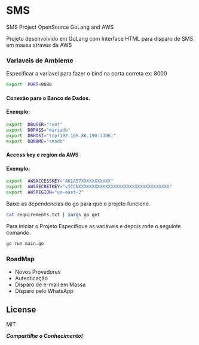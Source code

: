 # SMS
SMS Project OpenSource GoLang and AWS

Projeto desenvolvido em GoLang com Interface HTML para disparo de SMS em massa através da AWS

### Variaveis de Ambiente

Especificar a variavel para fazer o bind na porta correta ex: 8000
```sh
export  PORT=8080
```
#### Conexão para o Banco de Dados.
#### Exemplo:
```sh
export	DBUSER="root"
export	DBPASS="mariadb"
export	DBHOST="tcp(192.168.86.190:3306)"
export	DBNAME="smsdb"
```

#### Access key e region da AWS
#### Exemplo:
```sh
export  AWSACCESSKEY="AKIA57XXXXXXXXXXX"
export  AWSSECRETKEY="vICCNXXXXXXXXXXXXXXXXXXXXXXXXXXXXXXXXXX"
export  AWSREGION="us-east-2"
```

Baixe as dependencias do go para que o projeto funcione.
```sh
cat requirements.txt | xargs go get
```

Para iniciar o Projeto Especifique as variáveis e depois rode o seguinte comando.
```sh
go run main.go
```

### RoadMap

- Novos Provedores
- Autenticação
- Disparo de e-mail em Massa
- Disparo pelo WhatsApp

License
---
MIT

***Compartilhe o Conhecimento!***
